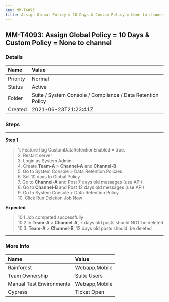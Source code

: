 ```yaml
---
key: MM-T4093
title: Assign Global Policy = 10 Days & Custom Policy = None to channel
---
```


## MM-T4093: Assign Global Policy = 10 Days & Custom Policy = None to channel

### Details

| Name     | Value                                                       |
| :------- | :---------------------------------------------------------- |
| Priority | Normal                                                      |
| Status   | Active                                                      |
| Folder   | Suite / System Console / Compliance / Data Retention Policy |
| Created  | 2021-06-23T21:23:41Z                                        |

### Steps

<hr/>

**Step 1**

> <article><span>1. Feature flag CustomDataRetentionEnabled = true.<br />2. Restart server<br />3. Login as System Admin<br />4. Create <strong>Team-A </strong>&gt; <strong>Channel-A</strong> and<strong> Channel-B</strong><br />5. Go to System Console &gt; Data Retention Policies<br />6. Set 10 days to Global Policy<br />7. Go to <strong>Channel-A</strong> and Post 7 days old messages (use API)</span><br /><span>8. Go to<strong> Channel-B </strong>and Post 12 days old messages (use API)<br />9. Go to System Console &gt; Data Retention Policy<br />10. Click Run Deletion Job Now</span></article>

**Expected**

> <article><em></em>10.1 Job competed successfully<br />10.2 In <strong>Team-A</strong> &gt;<strong> Channel-A,</strong> 7 days old posts should NOT be deleted<br />10.3. <strong>Team-A</strong> &gt; <strong>Channel-B</strong>, 12 days old posts should  be deleted</article>

<hr/>

### More Info

| Name                     | Value         |
| :----------------------- | :------------ |
| Rainforest               | Webapp,Mobile |
| Team Ownership           | Suite Users   |
| Manual Test Environments | Webapp,Mobile |
| Cypress                  | Ticket Open   |
